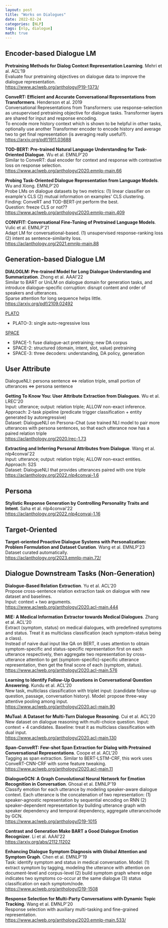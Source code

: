 ```yaml
---
layout: post
title: "Works on Dialogues"
date: 2022-02-24
categories: [NLP]
tags: [nlp, dialogue]
math: true
---
```



## Encoder-based Dialogue LM

**Pretraining Methods for Dialog Context Representation Learning**. Mehri et al. ACL'19\
Evaluate four pretraining objectives on dialogue data to improve the dialogue representation.\
<https://www.aclweb.org/anthology/P19-1373/>

**ConveRT: Efficient and Accurate Conversational Representations from Transformers**. Henderson et al. 2019\
Conversational Representations from Transformers: use response-selection as unsupervised pretraining objective for
dialogue tasks. Transformer layers are shared for input and response encoding.\
To encode more history context which is shown to be helpful in other tasks, optionally use another Transformer encoder
to encode history and average two to get final representation (is averaging really useful?).\
<https://arxiv.org/pdf/1911.03688>

**TOD-BERT: Pre-trained Natural Language Understanding for Task-Oriented Dialogue**. Wu et al. EMNLP'20\
Similar to ConveRT: dual encoder for context and response with contrastive loss on response selection.\
<https://www.aclweb.org/anthology/2020.emnlp-main.66>

**Probing Task-Oriented Dialogue Representation from Language Models**. Wu and Xiong. EMNLP'20\
Probe LMs on dialogue datasets by two metrics: (1) linear classifier on example's CLS (2) mutual information on
examples' CLS clustering.\
Finding: ConveRT and TOD-BERT-jnt perform the best.\
Question: freeze CLS or not??\
<https://www.aclweb.org/anthology/2020.emnlp-main.409>

**CONVFIT: Conversational Fine-Tuning of Pretrained Language Models**. Vulic et al. EMNLP'21\
Adapt LM for conversational-based. (1) unsupervised response-ranking loss (2) intent as sentence-similarity loss.\
<https://aclanthology.org/2021.emnlp-main.88>

## Generation-based Dialogue LM

**DIALOGLM: Pre-trained Model for Long Dialogue Understanding and Summarization**. Zhong et al. AAAI'22\
Similar to BART or UniLM on dialogue domain for generation tasks, and introduce dialogue-specific corruption: disrupt content and order of speakers and utterances.\
Sparse attention for long sequence helps little.\
<https://arxiv.org/pdf/2109.02492>

[PLATO](https://mp.weixin.qq.com/s/PmJpnUTqOeGD3-VqK5mdMA)
* PLATO-3: single auto-regressive loss

[SPACE](https://mp.weixin.qq.com/s/NtZH5cibWEqXOWOXzRhYow)
* SPACE-1: fuse dialogue-act pretraining; new DA corpus
* SPACE-2: structured (domain, intent, slot, value) pretraining
* SPACE-3: three decoders: understanding, DA policy, generation

## User Attribute

DialogueNLI: persona sentence <=> relation triple, small portion of utterances <=> persona sentence

**Getting To Know You: User Attribute Extraction from Dialogues**. Wu et al. LREC'20\
Input: utterance; output: relation triple; ALLOW non-exact inference.\
Approach: 2-task pipeline (predicate trigger classification + entity generated by autoregressive)\
Dataset: DialogueNLI on Persona-Chat (use trained NLI model to pair more utterances with persona sentences, so that each utterance now has a paired relation triple\
<https://aclanthology.org/2020.lrec-1.73>

**Extracting and Inferring Personal Attributes from Dialogue**. Wang et al. nlp4convai'22\
Input: utterance; output: relation triple; ALLOW non-exact entities.\
Approach: S2S\
Dataset: DialogueNLI that provides utterances paired with one triple\
<https://aclanthology.org/2022.nlp4convai-1.6>

## Persona

**Stylistic Response Generation by Controlling Personality Traits and Intent**. Saha et al. nlp4convai'22\
<https://aclanthology.org/2022.nlp4convai-1.16>

## Target-Oriented

**Target-oriented Proactive Dialogue Systems with Personalization: Problem Formulation and Dataset Curation**. Wang et al. EMNLP'23\
Dataset curated automatically.\
<https://aclanthology.org/2023.emnlp-main.72/>

## Dialogue Downstream Tasks (Non-Generation)

**Dialogue-Based Relation Extraction**. Yu et al. ACL'20\
Propose cross-sentence relation extraction task on dialogue with new dataset and baselines.\
Input: context + two arguments.\
<https://www.aclweb.org/anthology/2020.acl-main.444>

**MIE: A Medical Information Extractor towards Medical Dialogues**. Zhang et al. ACL'20\
Extract (symptom, status) on medical dialogues, with predefined symptoms and status. Treat it as multiclass classification (each symptom-status being a class).\
Instead of naive dual input like QA on BERT, it uses attention to obtain symptom-specific and status-specific representation first on each utterance respectively, then aggregate two representation by cross-utterance attention to get (symptom-specific)-specific utterance representation, then get the final score of each (symptom, status).\
<https://www.aclweb.org/anthology/2020.acl-main.576>

**Learning to Identify Follow-Up Questions in Conversational Question Answering**. Kundu et al. ACL'20\
New task, multiclass classification with triplet input: (candidate follow-up question, passage, conversation history). Model: propose three-way attentive pooling among input.\
<https://www.aclweb.org/anthology/2020.acl-main.90>

**MuTual: A Dataset for Multi-Turn Dialogue Reasoning**. Cui et al. ACL'20\
New dataset on dialogue reasoning with multi-choice question. Input: context + 4 candidates. Baseline: treat it as multiclass classification with dual input.\
<https://www.aclweb.org/anthology/2020.acl-main.130>

**Span-ConveRT: Few-shot Span Extraction for Dialog with Pretrained Conversational Representations**. Coope et al. ACL'20\
Tagging as span extraction. Similar to BERT-LSTM-CRF, this work uses ConveRT-CNN-CRF with some feature tweaking.\
<https://www.aclweb.org/anthology/2020.acl-main.11>

**DialogueGCN: A Graph Convolutional Neural Network for Emotion Recognition in Conversation**. Ghosal et al. EMNLP'19\
Classify emotion for each utterance by modeling speaker-aware dialogue context. Each utterance is the concatenation of two representation: (1) speaker-agnostic representation by sequential encoding on RNN (2) speaker-dependent representation by building utterance graph with speaker dependency and temporal dependency, aggregate utterance/node by GCN.\
<https://www.aclweb.org/anthology/D19-1015>

**Contrast and Generation Make BART a Good Dialogue Emotion Recognizer**. Li et al. AAAI'22\
<https://arxiv.org/abs/2112.11202>

**Enhancing Dialogue Symptom Diagnosis with Global Attention and Symptom Graph**. Chen et al. EMNLP'19\
Task: identify symptom and status in medical conversation. Model: (1) extract symptom by tagging, modeling the utterance with attention on document-level and corpus-level (2) build symptom graph where edge indicates two symptoms co-occur at the same dialogue (3) status classification on each symptom/node.\
<https://www.aclweb.org/anthology/D19-1508>

**Response Selection for Multi-Party Conversations with Dynamic Topic Tracking**. Wang et al. EMNLP'20\
Response selection with auxiliary multi-tasking and fine-grained representation.\
<https://www.aclweb.org/anthology/2020.emnlp-main.533/>
